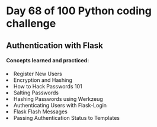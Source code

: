 <h1> Day 68 of 100 Python coding challenge </h1>
<h2>Authentication with Flask</h2>

<h4> Concepts learned and practiced: </h4>
<li>Register New Users
<li>Encryption and Hashing
<li>How to Hack Passwords 101
<li> Salting Passwords
<li>Hashing Passwords using Werkzeug
<li>Authenticating Users with Flask-Login
<li> Flask Flash Messages
<li>Passing Authentication Status to Templates
